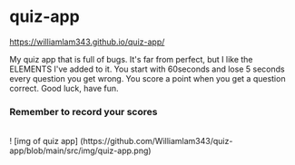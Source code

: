 # quiz-app

https://williamlam343.github.io/quiz-app/

My quiz app that is full of bugs. It's far from perfect, but I like the ELEMENTS I've added to it.
You start with 60seconds and lose 5 seconds every question you get wrong. You score a point when you get a question correct. Good luck, have fun.

### Remember to record your scores

<br>
! [img of quiz app] (https://github.com/Williamlam343/quiz-app/blob/main/src/img/quiz-app.png)
